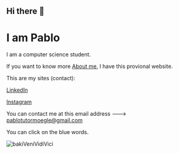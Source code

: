 ## Hi there 👋

# I am Pablo

I am a computer science student.

If you want to know more [About me](https://pablotutormoegle.github.io/aboutMe), I have this provional website.

This are my sites (contact):

[LinkedIn](https://www.linkedin.com/in/pablo-tutor-moegle/)

[Instagram](https://www.instagram.com/pablo_dev_tutor/)

You can contact me at this email address ---> pablotutormoegle@gmail.com

You can click on the blue words.



![bakiVeniVidiVici](https://github.com/user-attachments/assets/fa4f3470-6019-4c67-bce1-4dca03c08a1b)
